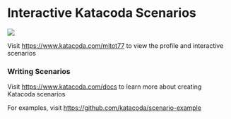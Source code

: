# Interactive Katacoda Scenarios

[![](http://shields.katacoda.com/katacoda/mitot77/count.svg)](https://www.katacoda.com/mitot77 "Get your profile on Katacoda.com")

Visit https://www.katacoda.com/mitot77 to view the profile and interactive scenarios

### Writing Scenarios
Visit https://www.katacoda.com/docs to learn more about creating Katacoda scenarios

For examples, visit https://github.com/katacoda/scenario-example
